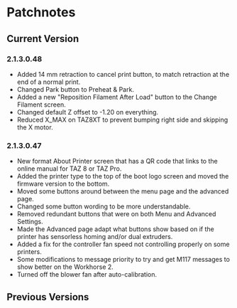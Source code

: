 # Patchnotes

## Current Version

### 2.1.3.0.48
- Added 14 mm retraction to cancel print button, to match retraction at the end of a normal print.
- Changed Park button to Preheat & Park.
- Added a new "Reposition Filament After Load" button to the Change Filament screen.
- Changed default Z offset to -1.20 on everything.
- Reduced X_MAX on TAZ8XT to prevent bumping right side and skipping the X motor.

### 2.1.3.0.47

- New format About Printer screen that has a QR code that links to the online manual for TAZ 8 or TAZ Pro.
- Added the printer type to the top of the boot logo screen and moved the firmware version to the bottom.
- Moved some buttons around between the menu page and the advanced page.
- Changed some button wording to be more understandable.
- Removed redundant buttons that were on both Menu and Advanced Settings.
- Made the Advanced page adapt what buttons show based on if the printer has sensorless homing and/or dual extruders.
- Added a fix for the controller fan speed not controlling properly on some printers.
- Some modifications to message priority to try and get M117 messages to show better on the Workhorse 2.
- Turned off the blower fan after auto-calibration.

## Previous Versions
